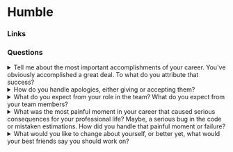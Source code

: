 # Humble

### Links

### Questions

<details>
  <summary>Tell me about the most important accomplishments of your career. You've obviously accomplished a great deal. To what do you attribute that success?</summary>

Generally, I cannot say that I have the most important accomplishments. Maybe it is because I don't think about it. Usually, when I reach a goal, I just move on to the next one. I know what I really want to get in the feature and move on to my purpose. What about attributing the success? I'm not sure that I can mention one attribute. But maybe one of the most important is stress resistance. It allows me to continue to move.

</details>

<details>
  <summary>How do you handle apologies, either giving or accepting them?</summary>

It is a little bit difficult question because of I don't like handle apologies. I assume that many people don't like apologies too. Unfortunately, it is impossible to avoid conflicts. As result from time to time it is necessary to apologize for saving good relationships. Generally I preferred to write some message if wasn't right.

</details>

<details>
  <summary>What do you expect from your role in the team? What do you expect from your team members?</summary>

In my opinion, the main point for me and my team members are motivation. I preferred to see  coleguess who like their work and want to work. If speak about my role in the team I like to share my knowledge, play a lead role in the design and development of the complex features. From time to time I could be a driver into code quality. For example, I preferred to add some linter rules instead of looking for mistakes during code review.

Additionally, teamlead role is not right for me because I don't have good emphaty but I try playing an active role during design and solving new features. For TechLead the best role in the feature.

</details>

<details>
  <summary>What was the most painful moment in your career that caused serious consequences for your professional life? Maybe, a serious bug in the code or mistaken estimations. How did you handle that painful moment or failure?</summary>

Generally, I have rich working experience as a result I have many mistakes during my career path. I cannot say that I have something special. Ofcourse, I had mistakes in the estimation process and I had serious bugs. It could be solved. For example, I had one situation when I was involved in the migration of one application to AWS stack our management forgot about the part of the client gets information through proxy server that cut part of the custom HTTP headers. As a result, we cannot meet deadlines and should make addition investigations and development.

</details>

<details>
  <summary>What would you like to change about yourself, or better yet, what would your best friends say you should work on?</summary>

It is a little bit difficult question because I can find many points for growing and I pay attention to it. In my opinion, one of the most important is emphaty. I must understand people more, especially their mood and feel. This should allow me to build a more effective team in the future.

</details>
